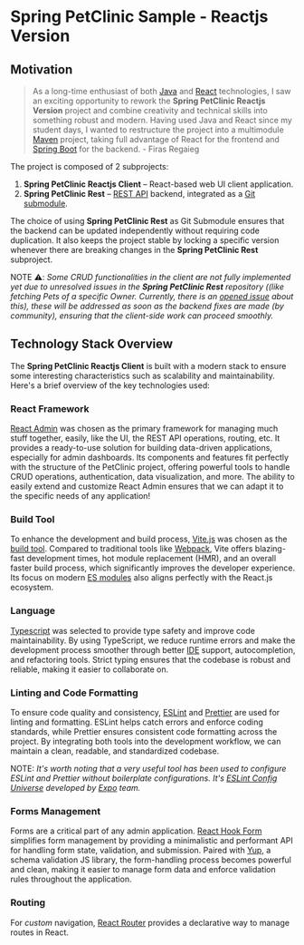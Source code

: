 # Spring PetClinic Sample - Reactjs Version

## Motivation

> As a long-time enthusiast of both [Java](https://dev.java/) and [React](https://react.dev/) technologies, I saw an exciting opportunity to rework the **Spring PetClinic Reactjs Version** project and combine creativity and technical skills into something robust and modern. Having used Java and React since my student days, I wanted to restructure the project into a multimodule [Maven](https://maven.apache.org/) project, taking full advantage of React for the frontend and [Spring Boot](https://github.com/spring-projects/spring-boot?tab=readme-ov-file#spring-boot---) for the backend. - Firas Regaieg

The project is composed of 2 subprojects:
1. **Spring PetClinic Reactjs Client** – React-based web UI client application.
2. **Spring PetClinic Rest** – [REST API](https://restfulapi.net/) backend, integrated as a [Git submodule](https://git-scm.com/docs/gitsubmodules).

The choice of using **Spring PetClinic Rest** as Git Submodule ensures that the backend can be updated independently without requiring code duplication. It also keeps the project stable by locking a specific version whenever there are breaking changes in the **Spring PetClinic Rest** subproject.

NOTE ⚠️: _Some CRUD functionalities in the client are not fully implemented yet due to unresolved issues in the **Spring PetClinic Rest** repository ((like fetching Pets of a specific Owner. Currently, there is an [opened issue](https://github.com/spring-petclinic/spring-petclinic-rest/issues/145) about this), these will be addressed as soon as the backend fixes are made (by community), ensuring that the client-side work can proceed smoothly._

## Technology Stack Overview

The **Spring PetClinic Reactjs Client** is built with a modern stack to ensure some interesting characteristics such as scalability and maintainability. Here's a brief overview of the key technologies used:

### React Framework

[React Admin](https://marmelab.com/react-admin/) was chosen as the primary framework for managing much stuff together, easily, like the UI, the REST API operations, routing, etc. It provides a ready-to-use solution for building data-driven applications, especially for admin dashboards. Its components and features fit perfectly with the structure of the PetClinic project, offering powerful tools to handle CRUD operations, authentication, data visualization, and more. The ability to easily extend and customize React Admin ensures that we can adapt it to the specific needs of any application!

### Build Tool

To enhance the development and build process, [Vite.js](https://vitejs.dev/) was chosen as the [build tool](https://en.wikipedia.org/wiki/Build_automation). Compared to traditional tools like [Webpack](https://webpack.js.org/), Vite offers blazing-fast development times, hot module replacement (HMR), and an overall faster build process, which significantly improves the developer experience. Its focus on modern [ES modules](https://nodejs.org/api/esm.html#introduction) also aligns perfectly with the React.js ecosystem.

### Language

[Typescript](https://www.typescriptlang.org/) was selected to provide type safety and improve code maintainability. By using TypeScript, we reduce runtime errors and make the development process smoother through better [IDE](https://en.wikipedia.org/wiki/Integrated_development_environment) support, autocompletion, and refactoring tools. Strict typing ensures that the codebase is robust and reliable, making it easier to collaborate on.

### Linting and Code Formatting

To ensure code quality and consistency, [ESLint](https://eslint.org/) and [Prettier](https://prettier.io/) are used for linting and formatting. ESLint helps catch errors and enforce coding standards, while Prettier ensures consistent code formatting across the project. By integrating both tools into the development workflow, we can maintain a clean, readable, and standardized codebase.

NOTE: _It's worth noting that a very useful tool has been used to configure ESLint and Prettier without boilerplate configurations. It's [ESLint Config Universe](https://github.com/expo/expo/tree/main/packages/eslint-config-universe#eslint-config-universe) developed by [Expo](https://expo.dev/) team._

### Forms Management

Forms are a critical part of any admin application. [React Hook Form](https://react-hook-form.com/) simplifies form management by providing a minimalistic and performant API for handling form state, validation, and submission. Paired with [Yup](https://github.com/jquense/yup?tab=readme-ov-file#yup), a schema validation JS library, the form-handling process becomes powerful and clean, making it easier to manage form data and enforce validation rules throughout the application.

### Routing

For _custom_ navigation, [React Router](https://reactrouter.com/en/main/start/overview) provides a declarative way to manage routes in React.
